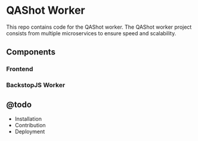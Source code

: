 # QAShot Worker

This repo contains code for the QAShot worker.
The QAShot worker project consists from multiple microservices to ensure speed and scalability.

## Components
### Frontend
### BackstopJS Worker

## @todo
- Installation
- Contribution
- Deployment
